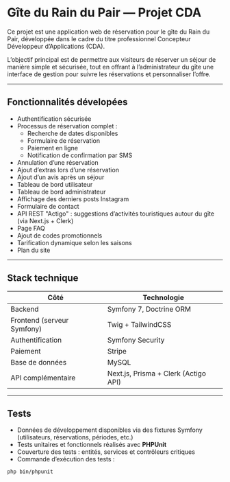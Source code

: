 # Gîte du Rain du Pair — Projet CDA

Ce projet est une application web de réservation pour le gîte du Rain du Pair,
développée dans le cadre du titre professionnel Concepteur Développeur d’Applications (CDA).

L’objectif principal est de permettre aux visiteurs de réserver un séjour de manière simple et sécurisée, 
tout en offrant à l’administrateur du gîte une interface de gestion pour suivre les réservations et personnaliser l’offre.

---

## Fonctionnalités dévelopées

- Authentification sécurisée 
- Processus de réservation complet :
  - Recherche de dates disponibles
  - Formulaire de réservation
  - Paiement en ligne
  - Notification de confirmation par SMS
- Annulation d’une réservation
- Ajout d’extras lors d’une réservation
- Ajout d’un avis après un séjour
- Tableau de bord utilisateur
- Tableau de bord administrateur
- Affichage des derniers posts Instagram
- Formulaire de contact
- API REST "Actigo" : suggestions d’activités touristiques autour du gîte (via Next.js + Clerk)
- Page FAQ
- Ajout de codes promotionnels
- Tarification dynamique selon les saisons
- Plan du site

---

## Stack technique

| Côté | Technologie |
|------|-------------|
| Backend | Symfony 7, Doctrine ORM |
| Frontend (serveur Symfony) | Twig + TailwindCSS |
| Authentification | Symfony Security |
| Paiement | Stripe |
| Base de données | MySQL |
| API complémentaire | Next.js, Prisma + Clerk (Actigo API) |

---

## Tests

- Données de développement disponibles via des fixtures Symfony (utilisateurs, réservations, périodes, etc.)
- Tests unitaires et fonctionnels réalisés avec **PHPUnit**
- Couverture des tests : entités, services et contrôleurs critiques
- Commande d’exécution des tests :

```bash
php bin/phpunit